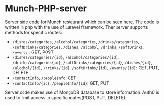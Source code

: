 # Munch-PHP-server
Server side code for Munch restaurant which can be seen [here]([https://pages.github.com/](https://github.com/lulek1410/Munch)https://github.com/lulek1410/Munch). The code is written in php with the use of Laravel framework. Ther server supports methods for specific routes:
- `/dishes/categories`, `/alcohol/categories`, `/drinks/categories`, `/softDrinks/categories`, `/dishes`, `/alcohol`, `/drinks`, `/softDrinks`, `/events` : GET, POST
- `/dishes/categories/{id}`, `/alcohol/categories/{id}`, `/drinks/categories{id}`, `/softDrinks/categories/{id}`, `/dishes/{id}`, `/alcohol/{id}`, `/drinks/{id}`, `/softDrinks/{id}`, `/events/{id}`: GET, PUT, DELETE
- `/contactInfo`, `/peopleInfo`: GET
- `/contactInfo/{id}`, `/peopleInfo/{id}`: GET, PUT

Server code makes use of MongoDB database to store information. Auth0 is used to limit access to specific routes(POST, PUT, DELETE).

